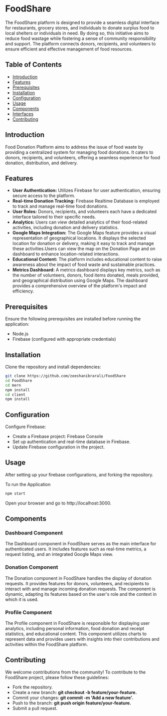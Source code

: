# FoodShare

The FoodShare platform is designed to provide a seamless digital interface for restaurants, grocery stores, and individuals to donate surplus food to local shelters or individuals in need. By doing so, this initiative aims to reduce food wastage while fostering a sense of community responsibility and support. The platform connects donors, recipients, and volunteers to ensure efficient and effective management of food resources.

## Table of Contents

- [Introduction](#introduction)
- [Features](#features)
- [Prerequisites](#prerequisites)
- [Installation](#installation)
- [Configuration](#configuration)
- [Usage](#usage)
- [Components](#components)
- [Interfaces](#interfaces)
- [Contributing](#contributing)

## Introduction

Food Donation Platform aims to address the issue of food waste by providing a centralized system for managing food donations. It caters to donors, recipients, and volunteers, offering a seamless experience for food donation, distribution, and delivery.

## Features
- **User Authentication:** Utilizes Firebase for user authentication, ensuring secure access to the platform.
- **Real-time Donation Tracking:** Firebase Realtime Database is employed to track and manage real-time food donations.
- **User Roles:** Donors, recipients, and volunteers each have a dedicated interface tailored to their specific needs.
- **Analytics:** Users can view detailed analytics of their food-related activities, including donation and delivery statistics.
- **Google Maps Integration:** The Google Maps feature provides a visual representation of geographical locations. It displays the selected location for donation or delivery, making it easy to track and manage these activities.Users can view the map on the Donation Page and on dashboard to enhance location-related interactions.
- **Educational Content:** The platform includes educational content to raise awareness about the impact of food waste and sustainable practices.
- **Metrics Dashboard:** A metrics dashboard displays key metrics, such as the number of volunteers, donors, food items donated, meals provided, and geographical distribution using Google Maps. The dashboard provides a comprehensive overview of the platform's impact and efficiency.


## Prerequisites

Ensure the following prerequisites are installed before running the application:

- Node.js
- Firebase (configured with appropriate credentials)

## Installation

Clone the repository and install dependencies:

```bash
git clone https://github.com/zeeshanibrarali/FoodShare
cd FoodShare
cd mern
npm install
cd client
npm install
```

## Configuration
Configure Firebase:

- Create a Firebase project: Firebase Console
- Set up authentication and real-time database in Firebase.
- Update Firebase configuration in the project.

## Usage

After setting up your firebase configurations, and forking the repository.

To run the Application
```bash
npm start
```
Open your browser and go to http://localhost:3000.

## Components

### Dashboard Component
The Dashboard component in FoodShare serves as the main interface for authenticated users. It includes features such as real-time metrics, a request listing, and an integrated Google Maps view.

### Donation Component
The Donation component in FoodShare handles the display of donation requests. It provides features for donors, volunteers, and recipients to interact with and manage incoming donation requests. The component is dynamic, adapting its features based on the user's role and the context in which it is used.

### Profile Component
The Profile component in FoodShare is responsible for displaying user analytics, including personal information, food donation and receipt statistics, and educational content. This component utilizes charts to represent data and provides users with insights into their contributions and activities within the FoodShare platform.





## Contributing
We welcome contributions from the community! To contribute to the FoodShare project, please follow these guidelines:

- Fork the repository.
- Create a new branch: **git checkout -b feature/your-feature.**
- Commit your changes: **git commit -m 'Add a new feature'.**
- Push to the branch: **git push origin feature/your-feature.**
- Submit a pull request.




